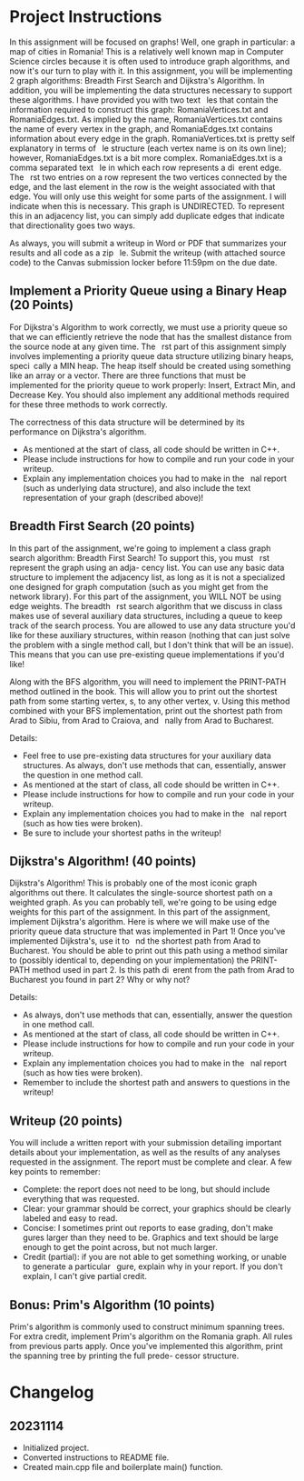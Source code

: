 # Project Instructions
In this assignment will be focused on graphs! Well, one graph in particular: a map of
cities in Romania! This is a relatively well known map in Computer Science circles because
it is often used to introduce graph algorithms, and now it's our turn to play with it. In
this assignment, you will be implementing 2 graph algorithms: Breadth First Search and
Dijkstra's Algorithm. In addition, you will be implementing the data structures necessary to
support these algorithms. I have provided you with two text  les that contain the information
required to construct this graph: RomaniaVertices.txt and RomaniaEdges.txt. As implied
by the name, RomaniaVertices.txt contains the name of every vertex in the graph, and
RomaniaEdges.txt contains information about every edge in the graph. RomaniaVertices.txt
is pretty self explanatory in terms of  le structure (each vertex name is on its own line);
however, RomaniaEdges.txt is a bit more complex. RomaniaEdges.txt is a comma separated
text  le in which each row represents a di erent edge. The  rst two entries on a row
represent the two vertices connected by the edge, and the last element in the row is the weight
associated with that edge. You will only use this weight for some parts of the assignment. I
will indicate when this is necessary. This graph is UNDIRECTED. To represent this in an
adjacency list, you can simply add duplicate edges that indicate that directionality goes two
ways.

As always, you will submit a writeup in Word or PDF that summarizes your results
and all code as a zip  le. Submit the writeup (with attached source code) to the Canvas
submission locker before 11:59pm on the due date.


## Implement a Priority Queue using a Binary Heap (20 Points)
For Dijkstra's Algorithm to work correctly, we must use a priority queue so that we can
efficiently retrieve the node that has the smallest distance from the source node at any
given time. The  rst part of this assignment simply involves implementing a priority queue
data structure utilizing binary heaps, speci cally a MIN heap. The heap itself should be
created using something like an array or a vector. There are three functions that must be
implemented for the priority queue to work properly: Insert, Extract Min, and Decrease
Key. You should also implement any additional methods required for these three methods
to work correctly.

The correctness of this data structure will be determined by its performance on Dijkstra's
algorithm.
- As mentioned at the start of class, all code should be written in C++.
- Please include instructions for how to compile and run your code in your writeup.
- Explain any implementation choices you had to make in the  nal report (such as
underlying data structure), and also include the text representation of your graph
(described above)!


## Breadth First Search (20 points)
In this part of the assignment, we're going to implement a class graph search algorithm:
Breadth First Search! To support this, you must  rst represent the graph using an adja-
cency list. You can use any basic data structure to implement the adjacency list, as long as
it is not a specialized one designed for graph computation (such as you might get from the
network library). For this part of the assignment, you WILL NOT be using edge weights.
The breadth  rst search algorithm that we discuss in class makes use of several auxiliary
data structures, including a queue to keep track of the search process. You are allowed to
use any data structure you'd like for these auxiliary structures, within reason (nothing that
can just solve the problem with a single method call, but I don't think that will be an issue).
This means that you can use pre-existing queue implementations if you'd like!

Along with the BFS algorithm, you will need to implement the PRINT-PATH method
outlined in the book. This will allow you to print out the shortest path from some starting
vertex, s, to any other vertex, v. Using this method combined with your BFS implementation,
print out the shortest path from Arad to Sibiu, from Arad to Craiova, and  nally from
Arad to Bucharest.

Details:
- Feel free to use pre-existing data structures for your auxiliary data structures. As
always, don't use methods that can, essentially, answer the question in one method
call.
- As mentioned at the start of class, all code should be written in C++.
- Please include instructions for how to compile and run your code in your writeup.
- Explain any implementation choices you had to make in the  nal report (such as how
ties were broken).
- Be sure to include your shortest paths in the writeup!


## Dijkstra's Algorithm! (40 points)
Dijkstra's Algorithm! This is probably one of the most iconic graph algorithms out there.
It calculates the single-source shortest path on a weighted graph. As you can probably
tell, we're going to be using edge weights for this part of the assignment. In this part of
the assignment, implement Dijkstra's algorithm. Here is where we will make use of the
priority queue data structure that was implemented in Part 1! Once you've implemented
Dijkstra's, use it to  nd the shortest path from Arad to Bucharest. You should be able
to print out this path using a method similar to (possibly identical to, depending on your
implementation) the PRINT-PATH method used in part 2. Is this path di erent from the
path from Arad to Bucharest you found in part 2? Why or why not?

Details:
- As always, don't use methods that can, essentially, answer the question in one method
call.
- As mentioned at the start of class, all code should be written in C++.
- Please include instructions for how to compile and run your code in your writeup.
- Explain any implementation choices you had to make in the  nal report (such as how
ties were broken).
- Remember to include the shortest path and answers to questions in the writeup!


## Writeup (20 points)
You will include a written report with your submission detailing important details about
your implementation, as well as the results of any analyses requested in the assignment. The
report must be complete and clear. A few key points to remember:
- Complete: the report does not need to be long, but should include everything that was
requested.
- Clear: your grammar should be correct, your graphics should be clearly labeled and
easy to read.
- Concise: I sometimes print out reports to ease grading, don't make  gures larger than
they need to be. Graphics and text should be large enough to get the point across,
but not much larger.
- Credit (partial): if you are not able to get something working, or unable to generate a
particular  gure, explain why in your report. If you don't explain, I can't give partial
credit.


## Bonus: Prim's Algorithm (10 points)
Prim's algorithm is commonly used to construct minimum spanning trees. For extra credit,
implement Prim's algorithm on the Romania graph. All rules from previous parts apply.
Once you've implemented this algorithm, print the spanning tree by printing the full prede-
cessor structure.


# Changelog
## 20231114
- Initialized project.
- Converted instructions to README file.
- Created main.cpp file and boilerplate main() function.